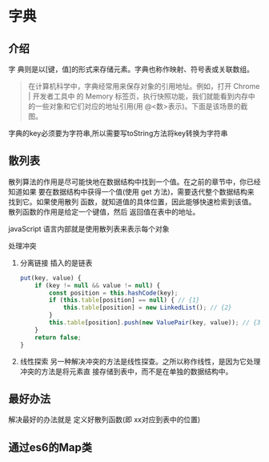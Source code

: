 # 字典

## 介绍

字 典则是以[键，值]的形式来存储元素。字典也称作映射、符号表或关联数组。

>在计算机科学中，字典经常用来保存对象的引用地址。例如，打开 Chrome | 开发者工具中 的 Memory 标签页，执行快照功能，我们就能看到内存中的一些对象和它们对应的地址引用(用 @<数>表示)。下面是该场景的截图。

字典的key必须要为字符串,所以需要写toString方法将key转换为字符串

## 散列表

散列算法的作用是尽可能快地在数据结构中找到一个值。在之前的章节中，你已经知道如果 要在数据结构中获得一个值(使用 get 方法)，需要迭代整个数据结构来找到它。如果使用散列 函数，就知道值的具体位置，因此能够快速检索到该值。散列函数的作用是给定一个键值，然后 返回值在表中的地址。

javaScript 语言内部就是使用散列表来表示每个对象

处理冲突

1. 分离链接
    插入的是链表

    ```js
    put(key, value) {
        if (key != null && value != null) {
            const position = this.hashCode(key);
            if (this.table[position] == null) { // {1}
                this.table[position] = new LinkedList(); // {2}
            }
            this.table[position].push(new ValuePair(key, value)); // {3} return true;
        }
        return false;
    }
    ```

2. 线性探索
    另一种解决冲突的方法是线性探查。之所以称作线性，是因为它处理冲突的方法是将元素直
接存储到表中，而不是在单独的数据结构中。

## 最好办法

解决最好的办法就是 定义好散列函数(即 xx对应到表中的位置)

## 通过es6的Map类

